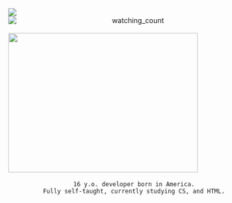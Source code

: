<div align="center" class="head-me" style="display: flex; flex-flow: column wrap;">
<!-- HEY! You are free to use this layout, and i would be wery happy if you keep "readme layout made by https://github.com/nichind" in it ^_^ -->

<div align="center" class="head-me" style="display: flex; flex-flow: column wrap;">
	<img src="https://api.statusbadges.me/badge/status/301035790891352076"/> <img src="https://komarev.com/ghpvc/?username=nichind&color=9963B3" alt="watching_count" /><br>
	<img src="https://img.pikbest.com/ai/illus_our/20230427/f0b61797e1e2c37d2e5b8e33b6a10f34.jpg!w700wp" width="380" height="280"/>
	<br>
	<img 
 
	
	16 y.o. developer born in America.
	Fully self-taught, currently studying CS, and HTML.

</div>

